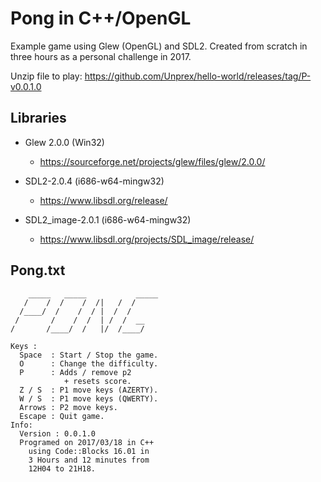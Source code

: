 # Pong in C++/OpenGL

Example game using Glew (OpenGL) and SDL2.
Created from scratch in three hours as a personal challenge in 2017.

Unzip file to play:
https://github.com/Unprex/hello-world/releases/tag/P-v0.0.1.0

## Libraries

- Glew 2.0.0 (Win32)
    - https://sourceforge.net/projects/glew/files/glew/2.0.0/

- SDL2-2.0.4 (i686-w64-mingw32)
    - https://www.libsdl.org/release/

- SDL2_image-2.0.1 (i686-w64-mingw32)
    - https://www.libsdl.org/projects/SDL_image/release/

## Pong.txt

```
    _____   _____           _____
   /    /  /    /  /|   /  /
  /____/  /    /  / |  /  /
 /       /    /  /  | /  /  __
/       /____/  /   |/  /____/

Keys :
  Space  : Start / Stop the game.
  O      : Change the difficulty.
  P      : Adds / remove p2
            + resets score.
  Z / S  : P1 move keys (AZERTY).
  W / S  : P1 move keys (QWERTY).
  Arrows : P2 move keys.
  Escape : Quit game.
Info:
  Version : 0.0.1.0
  Programed on 2017/03/18 in C++
    using Code::Blocks 16.01 in
    3 Hours and 12 minutes from
    12H04 to 21H18.
```
